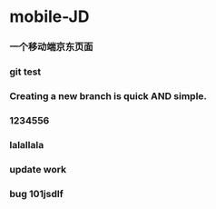 # mobile-JD
### 一个移动端京东页面
### git test
### Creating a new branch is quick AND simple.
### 1234556
### lalallala
### update work
### bug 101jsdlf